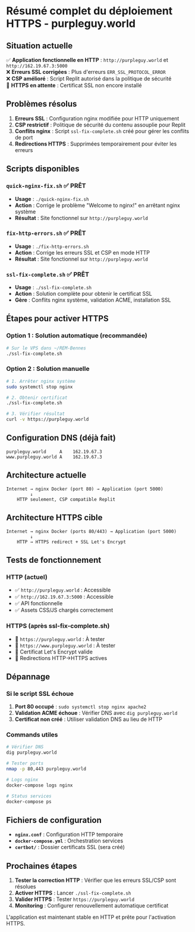 # Résumé complet du déploiement HTTPS - purpleguy.world

## Situation actuelle

✅ **Application fonctionnelle en HTTP** : `http://purpleguy.world` et `http://162.19.67.3:5000`  
❌ **Erreurs SSL corrigées** : Plus d'erreurs `ERR_SSL_PROTOCOL_ERROR`  
❌ **CSP amélioré** : Script Replit autorisé dans la politique de sécurité  
🔄 **HTTPS en attente** : Certificat SSL non encore installé  

## Problèmes résolus

1. **Erreurs SSL** : Configuration nginx modifiée pour HTTP uniquement
2. **CSP restrictif** : Politique de sécurité du contenu assouplie pour Replit
3. **Conflits nginx** : Script `ssl-fix-complete.sh` créé pour gérer les conflits de port
4. **Redirections HTTPS** : Supprimées temporairement pour éviter les erreurs

## Scripts disponibles

### `quick-nginx-fix.sh` ✅ PRÊT
- **Usage** : `./quick-nginx-fix.sh`
- **Action** : Corrige le problème "Welcome to nginx!" en arrêtant nginx système
- **Résultat** : Site fonctionnel sur `http://purpleguy.world`

### `fix-http-errors.sh` ✅ PRÊT
- **Usage** : `./fix-http-errors.sh`
- **Action** : Corrige les erreurs SSL et CSP en mode HTTP
- **Résultat** : Site fonctionnel sur `http://purpleguy.world`

### `ssl-fix-complete.sh` ✅ PRÊT  
- **Usage** : `./ssl-fix-complete.sh`
- **Action** : Solution complète pour obtenir le certificat SSL
- **Gère** : Conflits nginx système, validation ACME, installation SSL

## Étapes pour activer HTTPS

### Option 1 : Solution automatique (recommandée)
```bash
# Sur le VPS dans ~/REM-Bennes
./ssl-fix-complete.sh
```

### Option 2 : Solution manuelle
```bash
# 1. Arrêter nginx système
sudo systemctl stop nginx

# 2. Obtenir certificat
./ssl-fix-complete.sh

# 3. Vérifier résultat
curl -v https://purpleguy.world
```

## Configuration DNS (déjà fait)

```
purpleguy.world     A    162.19.67.3
www.purpleguy.world A    162.19.67.3
```

## Architecture actuelle

```
Internet → nginx Docker (port 80) → Application (port 5000)
         ↓
    HTTP seulement, CSP compatible Replit
```

## Architecture HTTPS cible

```
Internet → nginx Docker (ports 80/443) → Application (port 5000)
         ↓
    HTTP → HTTPS redirect + SSL Let's Encrypt
```

## Tests de fonctionnement

### HTTP (actuel)
- ✅ `http://purpleguy.world` : Accessible
- ✅ `http://162.19.67.3:5000` : Accessible  
- ✅ API fonctionnelle
- ✅ Assets CSS/JS chargés correctement

### HTTPS (après ssl-fix-complete.sh)
- 🔄 `https://purpleguy.world` : À tester
- 🔄 `https://www.purpleguy.world` : À tester
- 🔄 Certificat Let's Encrypt valide
- 🔄 Redirections HTTP→HTTPS actives

## Dépannage

### Si le script SSL échoue
1. **Port 80 occupé** : `sudo systemctl stop nginx apache2`
2. **Validation ACME échoue** : Vérifier DNS avec `dig purpleguy.world`
3. **Certificat non créé** : Utiliser validation DNS au lieu de HTTP

### Commands utiles
```bash
# Vérifier DNS
dig purpleguy.world

# Tester ports
nmap -p 80,443 purpleguy.world

# Logs nginx
docker-compose logs nginx

# Status services
docker-compose ps
```

## Fichiers de configuration

- **`nginx.conf`** : Configuration HTTP temporaire
- **`docker-compose.yml`** : Orchestration services
- **`certbot/`** : Dossier certificats SSL (sera créé)

## Prochaines étapes

1. **Tester la correction HTTP** : Vérifier que les erreurs SSL/CSP sont résolues
2. **Activer HTTPS** : Lancer `./ssl-fix-complete.sh`  
3. **Valider HTTPS** : Tester `https://purpleguy.world`
4. **Monitoring** : Configurer renouvellement automatique certificat

L'application est maintenant stable en HTTP et prête pour l'activation HTTPS.